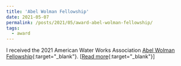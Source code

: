 ```yaml
---
title: 'Abel Wolman Fellowship'
date: 2021-05-07
permalink: /posts/2021/05/award-abel-wolman-fellowship/
tags:
  - award
---
```

I received the 2021 American Water Works Association [Abel Wolman Fellowship](https://www.awwa.org/Water-Equation/AWWA-Scholarship-Award-Program){:target="_blank"}. [[Read more](https://engineering.wustl.edu/news/2021/EECE-doctoral-student-honored-by-American-Water-Works-Association.html?){:target="_blank"}]
